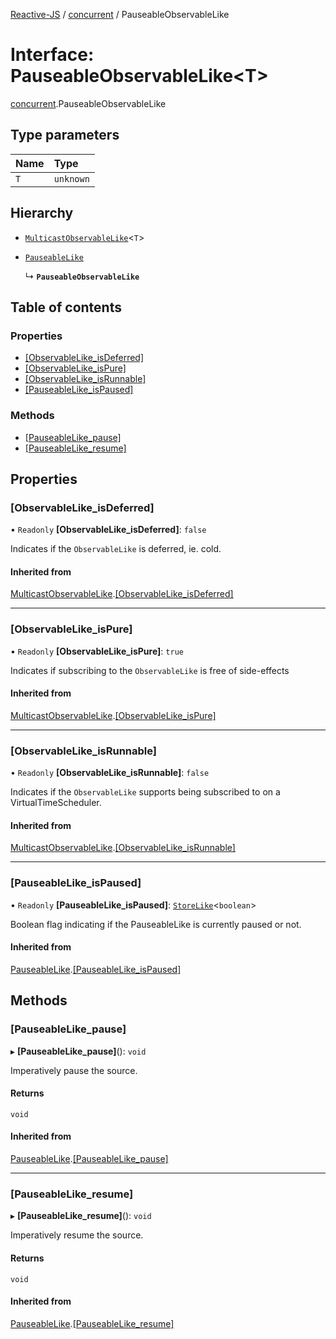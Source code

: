[Reactive-JS](../README.md) / [concurrent](../modules/concurrent.md) / PauseableObservableLike

# Interface: PauseableObservableLike<T\>

[concurrent](../modules/concurrent.md).PauseableObservableLike

## Type parameters

| Name | Type |
| :------ | :------ |
| `T` | `unknown` |

## Hierarchy

- [`MulticastObservableLike`](concurrent.MulticastObservableLike.md)<`T`\>

- [`PauseableLike`](concurrent.PauseableLike.md)

  ↳ **`PauseableObservableLike`**

## Table of contents

### Properties

- [[ObservableLike\_isDeferred]](concurrent.PauseableObservableLike.md#[observablelike_isdeferred])
- [[ObservableLike\_isPure]](concurrent.PauseableObservableLike.md#[observablelike_ispure])
- [[ObservableLike\_isRunnable]](concurrent.PauseableObservableLike.md#[observablelike_isrunnable])
- [[PauseableLike\_isPaused]](concurrent.PauseableObservableLike.md#[pauseablelike_ispaused])

### Methods

- [[PauseableLike\_pause]](concurrent.PauseableObservableLike.md#[pauseablelike_pause])
- [[PauseableLike\_resume]](concurrent.PauseableObservableLike.md#[pauseablelike_resume])

## Properties

### [ObservableLike\_isDeferred]

• `Readonly` **[ObservableLike\_isDeferred]**: ``false``

Indicates if the `ObservableLike` is deferred, ie. cold.

#### Inherited from

[MulticastObservableLike](concurrent.MulticastObservableLike.md).[[ObservableLike_isDeferred]](concurrent.MulticastObservableLike.md#[observablelike_isdeferred])

___

### [ObservableLike\_isPure]

• `Readonly` **[ObservableLike\_isPure]**: ``true``

Indicates if subscribing to the `ObservableLike` is free of side-effects

#### Inherited from

[MulticastObservableLike](concurrent.MulticastObservableLike.md).[[ObservableLike_isPure]](concurrent.MulticastObservableLike.md#[observablelike_ispure])

___

### [ObservableLike\_isRunnable]

• `Readonly` **[ObservableLike\_isRunnable]**: ``false``

Indicates if the `ObservableLike` supports being subscribed to
on a VirtualTimeScheduler.

#### Inherited from

[MulticastObservableLike](concurrent.MulticastObservableLike.md).[[ObservableLike_isRunnable]](concurrent.MulticastObservableLike.md#[observablelike_isrunnable])

___

### [PauseableLike\_isPaused]

• `Readonly` **[PauseableLike\_isPaused]**: [`StoreLike`](events.StoreLike.md)<`boolean`\>

Boolean flag indicating if the PauseableLike is currently paused or not.

#### Inherited from

[PauseableLike](concurrent.PauseableLike.md).[[PauseableLike_isPaused]](concurrent.PauseableLike.md#[pauseablelike_ispaused])

## Methods

### [PauseableLike\_pause]

▸ **[PauseableLike_pause]**(): `void`

Imperatively pause the source.

#### Returns

`void`

#### Inherited from

[PauseableLike](concurrent.PauseableLike.md).[[PauseableLike_pause]](concurrent.PauseableLike.md#[pauseablelike_pause])

___

### [PauseableLike\_resume]

▸ **[PauseableLike_resume]**(): `void`

Imperatively resume the source.

#### Returns

`void`

#### Inherited from

[PauseableLike](concurrent.PauseableLike.md).[[PauseableLike_resume]](concurrent.PauseableLike.md#[pauseablelike_resume])
